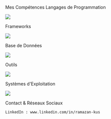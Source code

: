 Mes Compétences
Langages de Programmation
<p> <a href="https://skillicons.dev"> <img src="https://skillicons.dev/icons?i=js,ts,py,java,php,c,html,css" /> </a> </p>
Frameworks
<p> <a href="https://skillicons.dev"> <img src="https://skillicons.dev/icons?i=spring,symfony,angular,vue" /> </a> </p>
Base de Données
<p> <a href="https://skillicons.dev"> <img src="https://skillicons.dev/icons?i=mysql,postgres,mongodb" /> </a> </p>
Outils
<p> <a href="https://skillicons.dev"> <img src="https://skillicons.dev/icons?i=git,github,gitlab,docker,figma,vscode,idea,androidstudio" /> </a> </p>
Systèmes d'Exploitation
<p> <a href="https://skillicons.dev"> <img src="https://skillicons.dev/icons?i=linux,windows" /> </a> </p>
Contact & Réseaux Sociaux

    LinkedIn : www.linkedin.com/in/ramazan-kus
